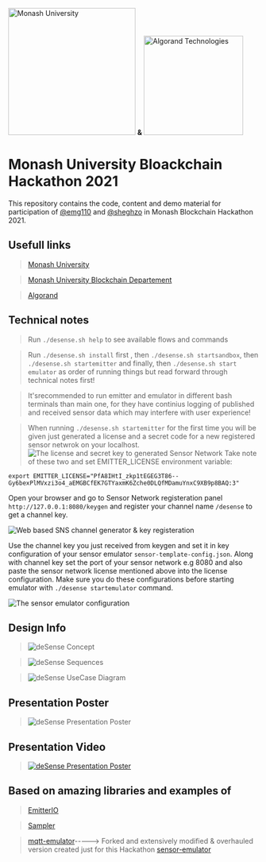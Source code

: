 [<img title="Monash University" src="https://www.monash.edu/__data/assets/file/0015/2521311/60YearsStamp_MonashLogo_MONO_WEB.svg" height="auto" width="256">](https://www.monash.edu/blockchain)    **&**
[<img title="Algorand Technologies" src="https://www.algorand.com/assets/media-kit/logos/full/png/algorand_full_logo_black.png" height="auto" width="200">](https://algorand.com)


# Monash University Bloackchain Hackathon 2021
This repository contains the code, content and demo material for participation of [@emg110](https://github.com/emg110) and [@sheghzo](https://github.com/sheghzo) in Monash Blockchain Hackathon 2021.

## Usefull links

> [Monash University](https://www.monash.edu)

> [Monash University Blockchain Departement](https://www.monash.edu/blockchain)

> [Algorand](https://www.algorand.com/)

## Technical notes

> Run `./desense.sh help` to see available flows and commands

> Run `./desense.sh install` first , then  `./desense.sh startsandbox`, then  `./desense.sh startemitter` and finally, then  `./desense.sh start emulator` as order of running things but read forward through technical notes first!

> It'srecommended to run emitter and emulator in different bash terminals than main one, for they have continius logging of published and received sensor data which may interfere with user experience!

> When running `./desense.sh startemitter` for the first time you will be given just generated a license and a secret code for a new registered sensor netwrok on your localhost.
![The license and secret key to generated Sensor Network](./assets/sns-license-scrshot.png)
Take note of these two and set EMITTER_LICENSE environment variable:

`export EMITTER_LICENSE="PfA8IHtI_zkp1tEGEG3T86--Gy6bexPlMVxzi3o4_aEMGBCfEK7GTYaxmK6Zche0DLQfMDamuYnxC9XB9p8BAQ:3"`

Open your browser and go to Sensor Network registeration panel `http://127.0.0.1:8080/keygen` and register your channel name `/desense` to get a channel key.

![Web based SNS channel generator & key registeration](./assets/sns-keyreg-scrshot.png)

Use the channel key you just received from keygen and set it in key configuration of your sensor emulator `sensor-template-config.json`. Along with channel key set the port of your sensor network e.g 8080 and also paste the sensor network license mentioned above into the license configuration. Make sure you do these configurations before starting emulator with `./desense startemulator` command.

![The sensor emulator configuration](./assets/sensor-emulator-config-scrshot.png)


## Design Info

> ![deSense Concept](./assets/deSense%20Concept.png)

> ![deSense Sequences](./assets/deSense%20Sequences.png)

> ![deSense UseCase Diagram](./assets/deSense%20UseCase.png)

## Presentation Poster

> ![deSense Presentation Poster](./assets/dSense%20Presentation%20Poster.png)

## Presentation Video

> [![deSense Presentation Poster](./assets/desense-dashboard.png)](./assets/dSense-video-presentation.webm)

## Based on amazing libraries and examples of

> [EmitterIO](https://github.com/emitter-io/emitter)

> [Sampler](https://github.com/sqshq/sampler)

> [mqtt-emulator](https://github.com/dojot/mqtt-emulator)-----> Forked and extensively modified & overhauled version created just for this Hackathon [sensor-emulator](https://github.com/emg110/sensor-emulator)

